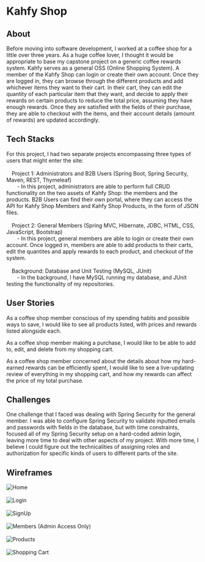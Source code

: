 # Kahfy Shop

## About
Before moving into software development, I worked at a coffee shop for a little over three years. As a huge coffee lover, I thought it would be appropriate to base my capstone project on a generic coffee rewards system. Kahfy serves as a general OSS (Online Shopping System). A member of the Kahfy Shop can login or create their own account. Once they are logged in, they can browse through the different products and add whichever items they want to their cart. In their cart, they can edit the quantity of each particular item that they want, and decide to apply their rewards on certain products to reduce the total price, assuming they have enough rewards. Once they are satisfied with the fields of their purchase, they are able to checkout with the items, and their account details (amount of rewards) are updated accordingly.

## Tech Stacks
For this project, I had two separate projects encompassing three types of users that might enter the site: <br/><br/>
&emsp;Project 1: Administrators and B2B Users (Spring Boot, Spring Security, Maven, REST, Thymeleaf) <br/>
&emsp;&emsp;- In this project, administrators are able to perform full CRUD functionality on the two assets of Kahfy Shop: the members and the products. B2B Users can find their own portal, where they can access the API for Kahfy Shop Members and Kahfy Shop Products, in the form of JSON files. <br/><br/>
&emsp;Project 2: General Members (Spring MVC, Hibernate, JDBC, HTML, CSS, JavaScript, Bootstrap) <br/>
&emsp;&emsp;- In this project, general members are able to login or create their own account. Once logged in, members are able to add products to their carts, edit the quantites and apply rewards to each product, and checkout of the system. <br/><br/>
&emsp;Background: Database and Unit Testing (MySQL, JUnit) <br/>
&emsp;&emsp;- In the background, I have MySQL running my database, and JUnit testing the functionality of my repositories. <br/>
   
## User Stories
As a coffee shop member conscious of my spending habits and possible ways to save, I would like to see all products listed, with prices and rewards listed alongside each.

As a coffee shop member making a purchase, I would like to be able to add to, edit, and delete from my shopping cart.

As a coffee shop member concerned about the details about how my hard-earned rewards can be efficiently spent, I would like to see a live-updating review of everything in my shopping cart, and how my rewards can affect the price of my total purchase.

## Challenges
One challenge that I faced was dealing with Spring Security for the general member. I was able to configure Spring Security to validate inputted emails and passwords with fields in the database, but with time constraints, focused all of my Spring Security setup on a hard-coded admin login, leaving more time to deal with other aspects of my project. With more time, I believe I could figure out the technicalities of assigning roles and authorization for specific kinds of users to different parts of the site.

## Wireframes
![Home](https://github.com/[username]/[reponame]/blob/[branch]/image.jpg?raw=true) <br/><br/>
![Login](https://github.com/[username]/[reponame]/blob/[branch]/image.jpg?raw=true) <br/><br/>
![SignUp](https://github.com/[username]/[reponame]/blob/[branch]/image.jpg?raw=true) <br/><br/>
![Members (Admin Access Only)](https://github.com/[username]/[reponame]/blob/[branch]/image.jpg?raw=true) <br/><br/>
![Products](https://github.com/[username]/[reponame]/blob/[branch]/image.jpg?raw=true) <br/><br/>
![Shopping Cart](https://github.com/[username]/[reponame]/blob/[branch]/image.jpg?raw=true) <br/><br/>
